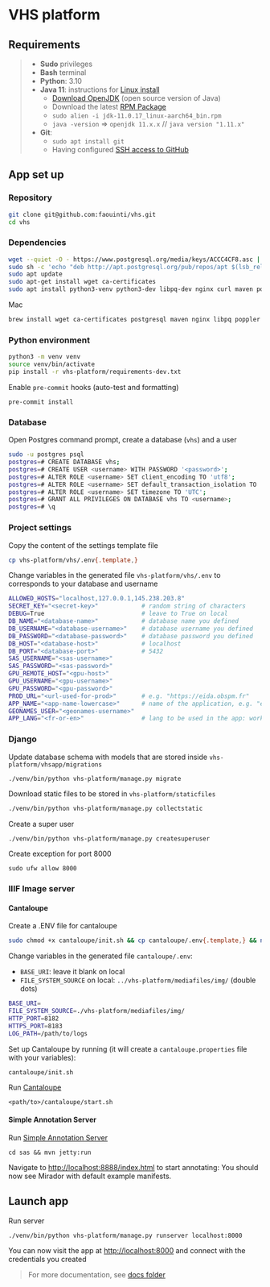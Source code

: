 # VHS platform

## Requirements

> - **Sudo** privileges
> - **Bash** terminal
> - **Python**: 3.10
> - **Java 11**: instructions for [Linux install](https://docs.oracle.com/en/java/javase/11/install/installation-jdk-linux-platforms.html#GUID-737A84E4-2EFF-4D38-8E60-3E29D1B884B8)
>     - [Download OpenJDK](https://jdk.java.net/11/) (open source version of Java)
>     - Download the latest [RPM Package](https://www.oracle.com/java/technologies/downloads/#java11)
>     - `sudo alien -i jdk-11.0.17_linux-aarch64_bin.rpm`
>     - `java -version` => `openjdk 11.x.x` // `java version "1.11.x"`
> - **Git**:
>     - `sudo apt install git`
>     - Having configured [SSH access to GitHub](https://docs.github.com/en/authentication/connecting-to-github-with-ssh)

[//]: # (&#40;Mac: https://www.oracle.com/java/technologies/downloads/#java11-mac&#41;)

## App set up

### Repository

```bash
git clone git@github.com:faouinti/vhs.git
cd vhs
```

### Dependencies

```bash
wget --quiet -O - https://www.postgresql.org/media/keys/ACCC4CF8.asc | sudo apt-key add -
sudo sh -c 'echo "deb http://apt.postgresql.org/pub/repos/apt $(lsb_release -cs)-pgdg main" > /etc/apt/sources.list.d/pgdg.list'
sudo apt update
sudo apt-get install wget ca-certificates
sudo apt install python3-venv python3-dev libpq-dev nginx curl maven postgresql poppler-utils redis-server ghostscript
```

Mac
```bash
brew install wget ca-certificates postgresql maven nginx libpq poppler redis ghostscript
```

### Python environment

```bash
python3 -m venv venv
source venv/bin/activate
pip install -r vhs-platform/requirements-dev.txt
```

Enable `pre-commit` hooks (auto-test and formatting)

```shell
pre-commit install
```

### Database

Open Postgres command prompt, create a database (`vhs`) and a user

[//]: # (createuser -s postgres)
[//]: # (psql -U postgres)

```bash
sudo -u postgres psql
postgres=# CREATE DATABASE vhs;
postgres=# CREATE USER <username> WITH PASSWORD '<password>';
postgres=# ALTER ROLE <username> SET client_encoding TO 'utf8';
postgres=# ALTER ROLE <username> SET default_transaction_isolation TO 'read committed';
postgres=# ALTER ROLE <username> SET timezone TO 'UTC';
postgres=# GRANT ALL PRIVILEGES ON DATABASE vhs TO <username>;
postgres=# \q
```

[//]: # (#### [pgAdmin]&#40;https://www.pgadmin.org&#41; &#40;GUI for PostgreSQL&#41;)
[//]: # ()
[//]: # (Provide email address and password. You should now access the interface )

### Project settings

Copy the content of the settings template file

```bash
cp vhs-platform/vhs/.env{.template,}
```

Change variables in the generated file `vhs-platform/vhs/.env` to corresponds to your database and username

```bash
ALLOWED_HOSTS="localhost,127.0.0.1,145.238.203.8"
SECRET_KEY="<secret-key>"            # random string of characters
DEBUG=True                           # leave to True on local
DB_NAME="<database-name>"            # database name you defined
DB_USERNAME="<database-username>"    # database username you defined
DB_PASSWORD="<database-password>"    # database password you defined
DB_HOST="<database-host>"            # localhost
DB_PORT="<database-port>"            # 5432
SAS_USERNAME="<sas-username>"
SAS_PASSWORD="<sas-password>"
GPU_REMOTE_HOST="<gpu-host>"
GPU_USERNAME="<gpu-username>"
GPU_PASSWORD="<gpu-password>"
PROD_URL="<url-used-for-prod>"       # e.g. "https://eida.obspm.fr"
APP_NAME="<app-name-lowercase>"      # name of the application, e.g. "eida"
GEONAMES_USER="<geonames-username>"
APP_LANG="<fr-or-en>"                # lang to be used in the app: work either for french (fr) or english (en)
```

### Django

Update database schema with models that are stored inside `vhs-platform/vhsapp/migrations`
```bash
./venv/bin/python vhs-platform/manage.py migrate
```

Download static files to be stored in `vhs-platform/staticfiles`
```bash
./venv/bin/python vhs-platform/manage.py collectstatic
```

Create a super user
```shell
./venv/bin/python vhs-platform/manage.py createsuperuser
```

Create exception for port 8000
```shell
sudo ufw allow 8000
```

### IIIF Image server

#### Cantaloupe

Create a .ENV file for cantaloupe
```bash
sudo chmod +x cantaloupe/init.sh && cp cantaloupe/.env{.template,} && nano cantaloupe/.env
```

Change variables in the generated file `cantaloupe/.env`:
- `BASE_URI`: leave it blank on local
- `FILE_SYSTEM_SOURCE` on local: `../vhs-platform/mediafiles/img/` (double dots)
```bash
BASE_URI=
FILE_SYSTEM_SOURCE=./vhs-platform/mediafiles/img/
HTTP_PORT=8182
HTTPS_PORT=8183
LOG_PATH=/path/to/logs
```

Set up Cantaloupe by running (it will create a `cantaloupe.properties` file with your variables):
```shell
cantaloupe/init.sh
```

Run [Cantaloupe](https://cantaloupe-project.github.io/)
```shell
<path/to>/cantaloupe/start.sh
```

#### Simple Annotation Server
Run [Simple Annotation Server](https://github.com/glenrobson/SimpleAnnotationServer)
```shell
cd sas && mvn jetty:run
```

Navigate to [http://localhost:8888/index.html](http://localhost:8888/index.html) to start annotating:
You should now see Mirador with default example manifests.

## Launch app

Run server
```shell
./venv/bin/python vhs-platform/manage.py runserver localhost:8000
```

You can now visit the app at [http://localhost:8000](http://localhost:8000) and connect with the credentials you created

> For more documentation, see [docs folder](https://github.com/faouinti/vhs/tree/main/docs)
